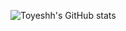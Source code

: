 ![Toyeshh's GitHub stats](https://github-readme-stats.vercel.app/api?username=Doomtsu&theme=Holi&show_icons=true)
